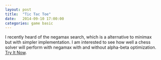```yaml
---
layout: post
title:  "Tic Tac Toe"
date:   2014-09-10 17:00:00
categories: game basic
---
```


I recently heard of the negamax search, which is a alternative to minimax but with simpler implementation. I am interested to see how well a chess solver will perform with negamax with and without alpha-beta optimization. [Try It Now][play-link].

[play-link]: https://payamben.github.io/tic-tac-toe/
